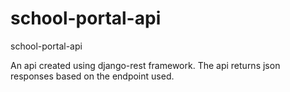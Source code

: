 # school-portal-api
school-portal-api


An api created using django-rest framework. The api returns json responses based on the endpoint used.
